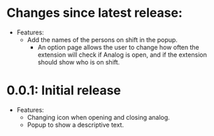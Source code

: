 # Changes since latest release:
* Features:
	* Add the names of the persons on shift in the popup.
		* An option page allows the user to change how often the extension will check if Analog is open, and if the extension should show who is on shift.

# 0.0.1: Initial release #
* Features:
	* Changing icon when opening and closing analog.
	* Popup to show a descriptive text.